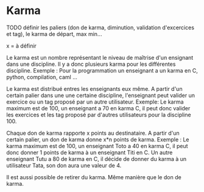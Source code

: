 # Karma

TODO définir les paliers (don de karma, diminution, validation d'excercices et tag), le karma de départ, max min...

x = à définir

Le karma est un nombre  représentant le niveau de maîtrise d'un ensignant dans une discipline.
Il y a donc plusieurs karma pour les différentes discipline.
Exemple :
Pour la programmation un enseignant a un karma en C, python, compilation, caml ...

Le karma est distribué entres les enseignants eux même.
A partir d'un certain palier dans une une certaine discipline, l'enseignant peut valider un exercice ou un tag proposé par un autre utilisateur.
Exemple: Le karma maximum est de 100, un enseignant a 70 en karma C, il peut donc valider les exercices et les tag proposé par d'autres utilisateurs pour la discipline 100.

Chaque don de karma rapporte x points au destinataire. A partir d'un certain palier, un don de karma donne x*n points de karma.
Exemple : Le karma maximum est de 100, un enseignant Toto a 40 en karma C, il peut donc donner 1 points de karma à un enseignant Titi en C. Un autre enseignant Tutu a 80 de karma en C, il décide de donner du karma à un utilisateur Tata, son don aura une valeur de 4.

Il est aussi possible de retirer du karma. Même manière que le don de karma.
